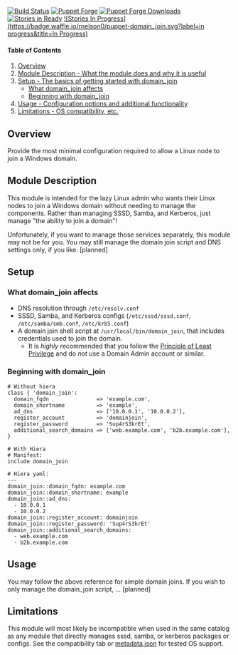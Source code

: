 [![Build Status](https://travis-ci.org/rnelson0/puppet-domain_join.png?branch=master)](https://travis-ci.org/rnelson0/puppet-domain_join)
[![Puppet Forge](http://img.shields.io/puppetforge/v/rnelson0/domain_join.svg)](https://forge.puppetlabs.com/rnelson0/domain_join)
[![Puppet Forge Downloads](http://img.shields.io/puppetforge/dt/rnelson0/domain_join.svg)](https://forge.puppetlabs.com/rnelson0/domain_join)
[![Stories in Ready](https://badge.waffle.io/rnelson0/puppet-domain_join.svg?label=ready&title=Ready)](http://waffle.io/rnelson0/puppet-modules)
[![Stories In Progress](https://badge.waffle.io/rnelson0/puppet-domain_join.svg?label=in progress&title=In Progress)](http://waffle.io/rnelson0/puppet-modules)

#### Table of Contents

1. [Overview](#overview)
2. [Module Description - What the module does and why it is useful](#module-description)
3. [Setup - The basics of getting started with domain_join](#setup)
    * [What domain_join affects](#what-domain_join-affects)
    * [Beginning with domain_join](#beginning-with-domain_join)
4. [Usage - Configuration options and additional functionality](#usage)
5. [Limitations - OS compatibility, etc.](#limitations)

## Overview

Provide the most minimal configuration required to allow a Linux node to join a Windows domain.

## Module Description

This module is intended for the lazy Linux admin who wants their Linux nodes to join a Windows domain without needing to manage the components. Rather than managing SSSD, Samba, and Kerberos, just manage "the ability to join a domain"!

Unfortunately, if you want to manage those services separately, this module may not be for you. You may still manage the domain join script and DNS settings only, if you like. [planned]

## Setup

### What domain_join affects

* DNS resolution through `/etc/resolv.conf`
* SSSD, Samba, and Kerberos configs (`/etc/sssd/sssd.conf`, `/etc/samba/smb.conf`, `/etc/krb5.conf`)
* A domain join shell script at `/usr/local/bin/domain_join`, that includes credentials used to join the domain.
    * It is *highly* recommended that you follow the [Principle of Least Privilege](https://en.wikipedia.org/wiki/Principle_of_least_privilegehttps://en.wikipedia.org/wiki/Principle_of_least_privilege) and do *not* use a Domain Admin account or similar.

### Beginning with domain_join

    # Without hiera
    class { 'domain_join':
      domain_fqdn               => 'example.com',
      domain_shortname          => 'example',
      ad_dns                    => ['10.0.0.1', '10.0.0.2'],
      register_account          => 'domainjoin',
      register_password         => 'Sup4rS3krEt',
      additional_search_domains => ['web.example.com', 'b2b.example.com'],
    }

    # With Hiera
    # Manifest:
    include domain_join
    
    # Hiera yaml:
    ---
    domain_join::domain_fqdn: example.com
    domain_join::domain_shortname: example
    domain_join::ad_dns:
      - 10.0.0.1
      - 10.0.0.2
    domain_join::register_account: domainjoin
    domain_join::register_password: 'Sup4rS3krEt'
    domain_join::additional_search_domains:
      - web.example.com
      - b2b.example.com

## Usage

You may follow the above reference for simple domain joins. If you wish to only manage the domain_join script, ... [planned]

## Limitations

This module will most likely be incompatible when used in the same catalog as any module that directly manages sssd, samba, or kerberos packages or configs. See the compatibility tab or [metadata.json](metadata.json) for tested OS support.
